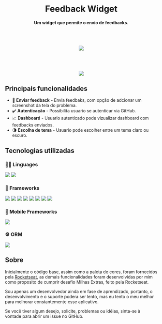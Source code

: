 
<h1 align="center">
    Feedback Widget
  <br>
</h1>

<h4 align="center">Um widget que permite o envio de feedbacks.</h4>

<div align="center" style="padding:50px" >
<img src="https://user-images.githubusercontent.com/62631029/169388155-179bd4e6-3e47-4b07-aa20-249eb762a423.gif">
</div>
<br>
<div align="center" >
 <a href="https://widget-web-seven.vercel.app"><img src="https://img.shields.io/badge/TESTE%20O%20WIDGET%20AQUI-000000?style=for-the-badge&logo=vercel&logoColor=white" target="_blank" /></a>
</div>




## Principais funcionalidades

 - 📝 **Enviar feedback** - Envia feedbaks, com opção de adcionar um screenshot da tela do problema.
 - ✔️ **Autenticação** - Possibilita usuario se autenticar via GitHub.
 - 📈 **Dashboard** - Usuario autenticado pode vizualizar dashboard com feedbacks enviados.
 - 🌗 **Escolha de tema** - Usuario pode escolher entre um tema claro ou escuro.
## Tecnologias utilizadas



### 👩‍💻 Linguages

<div>
  <img src="https://img.shields.io/badge/TypeScript-007ACC?style=flat-square&logo=typescript&logoColor=white" />
  <img src="https://img.shields.io/badge/JavaScript-323330?style=flat-square&logo=javascript&logoColor=F7DF1E" />

### 🚀 Frameworks

</div>
 <div>
    <img src="https://img.shields.io/badge/Node.js-339933?style=flat-square&logo=nodedotjs&logoColor=white" />
    <img src="https://img.shields.io/badge/Tailwind_CSS-38B2AC?style=flat-square&logo=tailwind-css&logoColor=white" />
    <img src="https://img.shields.io/badge/Jest-C21325?style=flat-square&logo=jest&logoColor=white" />
    <img src="https://img.shields.io/badge/JWT-000000?style=flat-square&logo=JSON%20web%20tokens&logoColor=white" />
    <img src="https://img.shields.io/badge/React-20232A?style=flat-square&logo=react&logoColor=61DAFB" />
    <img src="https://img.shields.io/badge/Expo-1B1F23?style=flat-square&logo=expo&logoColor=white" />
    <img src="https://img.shields.io/badge/Vite-B73BFE?style=flat-square&logo=vite&logoColor=FFD62E" />
    <img src="https://img.shields.io/badge/Headless%20UI-110027?style=flat-square&logo=Headless%20UI&logoColor=00a8ff" />
    

 </div>

### 📱 Mobile Frameworks
 <div>
    <img src="https://img.shields.io/badge/React_Native-20232A?style=flat-square&logo=react&logoColor=61DAFB" />
 
 </div>



### ⚙️ ORM 

<img src="	https://img.shields.io/badge/Prisma-3982CE?style=flat-square&logo=Prisma&logoColor=white" />


## Sobre

<p>Inicialmente o código base, assim como a paleta de cores, foram fornecidos pela <a href="https://www.rocketseat.com.br" target="_blank">Rocketseat</a>, as demais funcionalidades foram desenvolvidas por mim como proposito de cumprir desafio Milhas Extras, feito pela Rocketseat.</p>

<p>Sou apenas um desenvolvedor ainda em fase de aprendizado, portanto, o desenvolvimento e o suporte podera ser lento, mas eu tento o meu melhor para melhorar constantemente esse aplicativo.

Se você tiver algum desejo, solicite, problemas ou idéias, sinta-se à vontade para abrir um issue no GitHub.</p>

#
